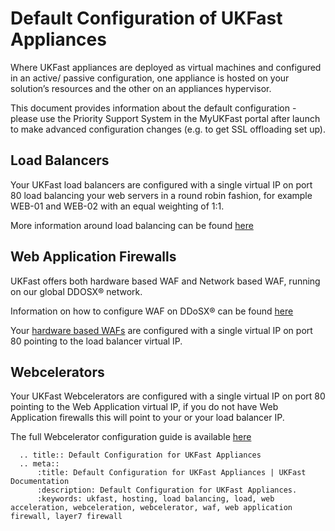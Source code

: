 # Default Configuration of UKFast Appliances

Where UKFast appliances are deployed as virtual machines and configured in an active/ passive configuration, one appliance is hosted on your solution’s resources and the other on an appliances hypervisor.

This document provides information about the default configuration - please use the Priority Support System in the MyUKFast portal after launch to make advanced configuration changes (e.g. to get SSL offloading set up).

## Load Balancers
Your UKFast load balancers are configured with a single virtual IP on port 80 load balancing your web servers in a round robin fashion, for example WEB-01 and WEB-02 with an equal weighting of 1:1. 

More information around load balancing can be found [here](/network/loadbalancing/index)

## Web Application Firewalls

UKFast offers both hardware based WAF and Network based WAF, running on our global DDOSX® network.

Information on how to configure WAF on DDoSX® can be found [here](/security/ddos/wafsettings)

Your [hardware based WAFs](/security/webapplicationfirewall/whatisawaf) are configured with a single virtual IP on port 80 pointing to the load balancer virtual IP. 

## Webcelerators

Your UKFast Webcelerators are configured with a single virtual IP on port 80 pointing to the Web Application virtual IP, if you do not have Web Application firewalls this will point to your or your load balancer IP.

The full Webcelerator configuration guide is available [here](/webcel/)

```eval_rst
  .. title:: Default Configuration for UKFast Appliances
  .. meta::
      :title: Default Configuration for UKFast Appliances | UKFast Documentation
      :description: Default Configuration for UKFast Appliances.
      :keywords: ukfast, hosting, load balancing, load, web acceleration, webceleration, webcelerator, waf, web application firewall, layer7 firewall
